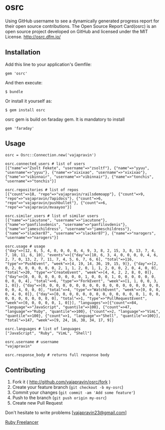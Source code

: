 # osrc
Using GitHub username to see a dynamically generated progress report for their open source contributions.
The Open Source Report Card(osrc) is an open source project developed on GitHub and licensed under the MIT License.
http://osrc.dfm.io/

## Installation

Add this line to your application's Gemfile:

    gem 'osrc'

And then execute:

    $ bundle

Or install it yourself as:

    $ gem install osrc

osrc gem is build on faraday gem. It is mandatory to install
	
	gem 'faraday' 

## Usage

	osrc = Osrc::Connection.new('vajapravin')

	osrc.connected_users # list of users
	[{"name"=>"Zsolt Fekete", "username"=>"zsoltf"}, {"name"=>"yyuu", "username"=>"yyuu"}, {"name"=>"xixixao", "username"=>"xixixao"}, {"name"=>"vibinnair", "username"=>"vibinnair"}, {"name"=>"tonchis", "username"=>"tonchis"}]

	osrc.repositories # list of repos
	[{"count"=>18, "repo"=>"vajapravin/railsdemoapp"}, {"count"=>9, "repo"=>"vajapravin/7apidocs"}, {"count"=>6, "repo"=>"vajapravin/pushbullet"}, {"count"=>6, "repo"=>"vajapravin/mvaayoo"}]

	osrc.similar_users # list of similar users
	[{"name"=>"iacutone", "username"=>"iacutone"}, {"name"=>"panfilovdenis", "username"=>"panfilovdenis"}, {"name"=>"jameschildress", "username"=>"jameschildress"}, {"name"=>"slacker87", "username"=>"slacker87"}, {"name"=>"narogers", "username"=>"narogers"}]

	osrc.usage # usage
	{"day"=>[12, 6, 5, 4, 0, 0, 0, 0, 4, 9, 3, 8, 2, 15, 3, 8, 13, 7, 4, 7, 10, 11, 6, 10], "events"=>[{"day"=>[10, 6, 3, 4, 0, 0, 0, 0, 4, 6, 2, 7, 0, 13, 2, 7, 11, 7, 4, 5, 6, 7, 6, 6], "total"=>116, "type"=>"PushEvent", "week"=>[4, 19, 14, 36, 19, 15, 9]}, {"day"=>[2, 0, 2, 0, 0, 0, 0, 0, 0, 2, 1, 1, 2, 0, 1, 1, 2, 0, 0, 2, 0, 4, 0, 0], "total"=>20, "type"=>"CreateEvent", "week"=>[4, 4, 2, 2, 8, 0, 0]}, {"day"=>[0, 0, 0, 0, 0, 0, 0, 0, 0, 1, 0, 0, 0, 1, 0, 0, 0, 0, 0, 0, 0, 0, 0, 4], "total"=>6, "type"=>"ForkEvent", "week"=>[1, 1, 0, 0, 3, 1, 0]}, {"day"=>[0, 0, 0, 0, 0, 0, 0, 0, 0, 0, 0, 0, 0, 0, 0, 0, 0, 0, 0, 0, 4, 0, 0, 0], "total"=>4, "type"=>"WatchEvent", "week"=>[0, 0, 0, 0, 4, 0, 0]}, {"day"=>[0, 0, 0, 0, 0, 0, 0, 0, 0, 0, 0, 0, 0, 1, 0, 0, 0, 0, 0, 0, 0, 0, 0, 0], "total"=>1, "type"=>"PullRequestEvent", "week"=>[0, 0, 0, 0, 0, 1, 0]}], "languages"=>[{"count"=>84, "language"=>"JavaScript", "quantile"=>100}, {"count"=>47, "language"=>"Ruby", "quantile"=>100}, {"count"=>2, "language"=>"VimL", "quantile"=>100}, {"count"=>1, "language"=>"Shell", "quantile"=>100}], "total"=>147, "week"=>[9, 24, 16, 38, 34, 17, 9]}

	osrc.languages # list of languages
	["JavaScript", "Ruby", "VimL", "Shell"]

	osrc.username # username
	"vajapravin"

	osrc.response_body # returns full response body

## Contributing

1. Fork it ( http://github.com/vajapravin/osrc/fork )
2. Create your feature branch (`git checkout -b my-osrc`)
3. Commit your changes (`git commit -am 'Add some feature'`)
4. Push to the branch (`git push origin my-osrc`)
5. Create new Pull Request

Don't hesitate to write problems [vajapravin23@gmail.com]

<!-- Place this tag where you want the button to render -->
<a name="freelancer_Hireme" user_id="12049070" size="small" annotation="inline" title="Hire me! on Freelancer.com" href="https://www.freelancer.com/users/12049070.html">Ruby Freelancer</a>
<script type="text/javascript">
(function() {
var po = document.createElement("script");
po.type = "text/javascript";
po.async = true;
po.src = ("https:" == document.location.protocol ? "https" : "http") + "://www.freelancer.com/js/hireme/widget.js";
var s = document.getElementsByTagName("script")[0];
s.parentNode.insertBefore(po, s);
})();
</script>
